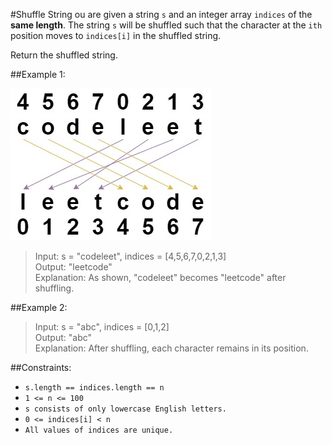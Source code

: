 #Shuffle String
ou are given a string `s` and an integer array `indices` of the **same length**. The string `s` will be shuffled such that the character at the `ith` position moves to `indices[i]` in the shuffled string.

Return the shuffled string.

##Example 1:

![img.png](img.png)
>Input: s = "codeleet", indices = [4,5,6,7,0,2,1,3]<br>
Output: "leetcode"<br>
Explanation: As shown, "codeleet" becomes "leetcode" after shuffling.<br>

##Example 2:

>Input: s = "abc", indices = [0,1,2]<br>
Output: "abc"<br>
Explanation: After shuffling, each character remains in its position.<br>


##Constraints:

- `s.length == indices.length == n`
- `1 <= n <= 100`
- `s consists of only lowercase English letters.`
- `0 <= indices[i] < n`
- `All values of indices are unique.`
